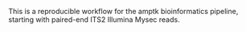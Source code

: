 This is a reproducible workflow for the amptk bioinformatics pipeline, starting with paired-end ITS2 Illumina Mysec reads. 
